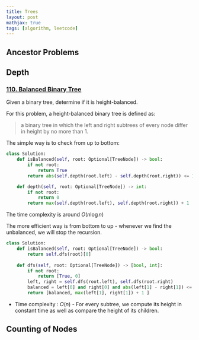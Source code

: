 ```yaml
---
title: Trees
layout: post
mathjax: true
tags: [algorithm, leetcode]
---
```


## Ancestor Problems

## Depth
### [110. Balanced Binary Tree](https://leetcode.com/problems/balanced-binary-tree/)
Given a binary tree, determine if it is height-balanced.

For this problem, a height-balanced binary tree is defined as:

> a binary tree in which the left and right subtrees of every node differ in height by no more than 1.

The simple way is to check from up to bottom:
```python
class Solution:
    def isBalanced(self, root: Optional[TreeNode]) -> bool:
        if not root:
            return True
        return abs(self.depth(root.left) - self.depth(root.right)) <= 1 and self.isBalanced(root.left) and self.isBalanced(root.right)

    def depth(self, root: Optional[TreeNode]) -> int:
        if not root:
            return 0
        return max(self.depth(root.left), self.depth(root.right)) + 1
```
The time complexity is around $O(n\log n)$

The more efficient way is from bottom to up - whenever we find the unbalanced, we will stop the recursion.
```python
class Solution:
    def isBalanced(self, root: Optional[TreeNode]) -> bool:
        return self.dfs(root)[0]
    
    def dfs(self, root: Optional[TreeNode]) -> [bool, int]:
        if not root:
            return [True, 0]
        left, right = self.dfs(root.left), self.dfs(root.right)
        balanced = left[0] and right[0] and abs(left[1] - right[1]) <= 1
        return [balanced, max(left[1], right[1]) + 1 ]
```
- Time complexity : $O(n)$ - For every subtree, we compute its height in constant time as well as compare the height of its children.

## Counting of Nodes